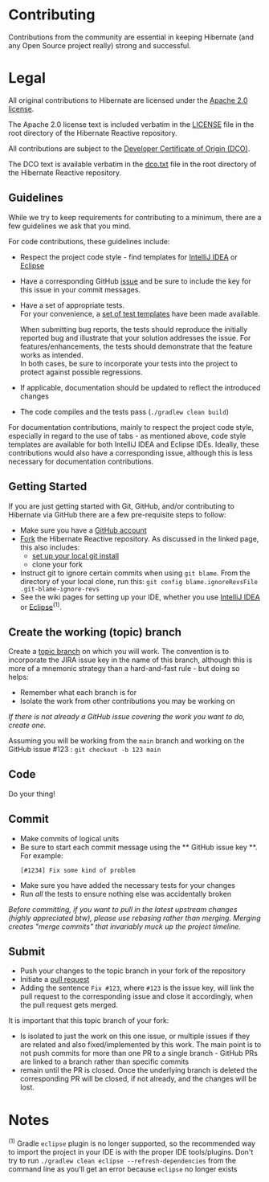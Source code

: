 # Contributing

Contributions from the community are essential in keeping Hibernate (and any Open Source
project really) strong and successful.  

# Legal

All original contributions to Hibernate are licensed under the 
[Apache 2.0 license](https://www.apache.org/licenses/LICENSE-2.0).

The Apache 2.0 license text is included verbatim in the [LICENSE](LICENSE) file in the root directory
of the Hibernate Reactive repository.

All contributions are subject to the [Developer Certificate of Origin (DCO)](https://developercertificate.org/).  

The DCO text is available verbatim in the [dco.txt](dco.txt) file in the root directory
of the Hibernate Reactive repository.

## Guidelines

While we try to keep requirements for contributing to a minimum, there are a few guidelines 
we ask that you mind.

For code contributions, these guidelines include:
* Respect the project code style - find templates for [IntelliJ IDEA](https://hibernate.org/community/contribute/intellij-idea/) or [Eclipse](https://hibernate.org/community/contribute/eclipse-ide/)
* Have a corresponding GitHub [issue](https://github.com/hibernate/hibernate-reactive/issues) and be sure to include
  the key for this issue in your commit messages.
* Have a set of appropriate tests.  
  For your convenience, a [set of test templates](https://github.com/hibernate/hibernate-test-case-templates/tree/main/reactive)
  have been made available.
  	
  When submitting bug reports, the tests should reproduce the initially reported bug and illustrate that your solution addresses the issue.
  For features/enhancements, the tests should demonstrate that the feature works as intended.  
  In both cases, be sure to incorporate your tests into the project to protect against possible regressions.
* If applicable, documentation should be updated to reflect the introduced changes
* The code compiles and the tests pass (`./gradlew clean build`)

For documentation contributions, mainly to respect the project code style, especially in regard 
to the use of tabs - as mentioned above, code style templates are available for both IntelliJ IDEA and Eclipse
IDEs.  Ideally, these contributions would also have a corresponding issue, although this 
is less necessary for documentation contributions.

## Getting Started

If you are just getting started with Git, GitHub, and/or contributing to Hibernate via
GitHub there are a few pre-requisite steps to follow:

* Make sure you have a [GitHub account](https://github.com/signup/free)
* [Fork](https://help.github.com/articles/fork-a-repo) the Hibernate Reactive repository.  As discussed in
the linked page, this also includes:
    * [set up your local git install](https://help.github.com/articles/set-up-git) 
    * clone your fork
* Instruct git to ignore certain commits when using `git blame`. From the directory of your local clone, run this: `git config blame.ignoreRevsFile .git-blame-ignore-revs`
* See the wiki pages for setting up your IDE, whether you use 
[IntelliJ IDEA](https://hibernate.org/community/contribute/intellij-idea/)
or [Eclipse](https://hibernate.org/community/contribute/eclipse-ide/)<sup>(1)</sup>.


## Create the working (topic) branch

Create a [topic branch](https://git-scm.com/book/en/Git-Branching-Branching-Workflows#Topic-Branches) 
on which you will work.  The convention is to incorporate the JIRA issue key in the name of this branch,
although this is more of a mnemonic strategy than a hard-and-fast rule - but doing so helps:
* Remember what each branch is for 
* Isolate the work from other contributions you may be working on

_If there is not already a GitHub issue covering the work you want to do, create one._
  
Assuming you will be working from the `main` branch and working
on the GitHub issue #123 : `git checkout -b 123 main`

## Code

Do your thing!


## Commit

* Make commits of logical units
* Be sure to start each commit message using the ** GitHub issue key **. For example:
  ```
  [#1234] Fix some kind of problem
  ```
* Make sure you have added the necessary tests for your changes
* Run _all_ the tests to ensure nothing else was accidentally broken

_Before committing, if you want to pull in the latest upstream changes (highly
appreciated btw), please use rebasing rather than merging.  Merging creates
"merge commits" that invariably muck up the project timeline._

## Submit

* Push your changes to the topic branch in your fork of the repository
* Initiate a [pull request](https://help.github.com/articles/creating-a-pull-request)
* Adding the sentence `Fix #123`, where `#123` is the issue key, will link the pull request to the corresponding issue
  and close it accordingly, when the pull request gets merged.

It is important that this topic branch of your fork:

* Is isolated to just the work on this one issue, or multiple issues if they are
  related and also fixed/implemented by this work.  The main point is to not push commits for more than
  one PR to a single branch - GitHub PRs are linked to a branch rather than specific commits
* remain until the PR is closed. Once the underlying branch is deleted the corresponding PR will be closed,
  if not already, and the changes will be lost.

# Notes
<sup>(1)</sup> Gradle `eclipse` plugin is no longer supported, so the recommended way to import the project in your IDE is with the proper IDE tools/plugins. Don't try to run `./gradlew clean eclipse --refresh-dependencies` from the command line as you'll get an error because `eclipse` no longer exists
